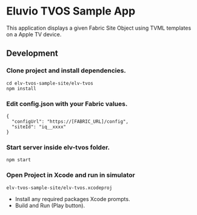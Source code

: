 # Eluvio TVOS Sample App

This application displays a given Fabric Site Object using TVML templates on a Apple TV device.

## Development

### Clone project and install dependencies.

```
cd elv-tvos-sample-site/elv-tvos
npm install

```

### Edit config.json with your Fabric values.

```
{
  "configUrl": "https://[FABRIC_URL]/config",
  "siteId": "iq__xxxx"
}

```

### Start server inside elv-tvos folder.

```
npm start
```

### Open Project in Xcode and run in simulator

```
elv-tvos-sample-site/elv-tvos.xcodeproj
```

- Install any required packages Xcode prompts.
- Build and Run (Play button).
